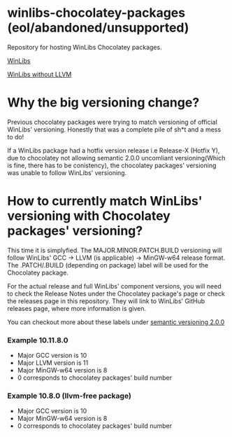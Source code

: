 # winlibs-chocolatey-packages (eol/abandoned/unsupported)
Repository for hosting WinLibs Chocolatey packages.

[WinLibs](https://chocolatey.org/packages/winlibs)

[WinLibs without LLVM](https://chocolatey.org/packages/winlibs-llvm-free)

# Why the big versioning change?
Previous chocolatey packages were trying to match versioning of official WinLibs' versioning.
Honestly that was a complete pile of sh*t and a mess to do! 

If a WinLibs package had a hotfix version release i.e Release-X (Hotfix Y), 
due to chocolatey not allowing semantic 2.0.0 uncomliant versioning(Which is fine, there has to be conistency),
the chocolatey packages' versioning was unable to follow WinLibs' versioning.

# How to **currently** match WinLibs' versioning with Chocolatey packages' versioning?
This time it is simplyfied. The MAJOR.MINOR.PATCH.BUILD versioning will follow WinLibs' GCC -> LLVM (is applicable) -> MinGW-w64 release format.
The .PATCH/.BUILD (depending on package) label will be used for the Chocolatey package.

For the actual release and full WinLibs' component versions, you will need to check the Release Notes under the Chocolatey package's page or check the releases page in this repository. They will link to WinLibs' GitHub releases page, where more information is given.

You can checkout more about these labels under [semantic versioning 2.0.0](https://semver.org/spec/v2.0.0.html)

### Example 10.11.8.0
- Major GCC version is 10
- Major LLVM version is 11
- Major MinGW-w64 version is 8
- 0 corresponds to chocolatey packages' build number

### Example 10.8.0 (llvm-free package)
- Major GCC version is 10
- Major MinGW-w64 version is 8
- 0 corresponds to chocolatey packages' build number
